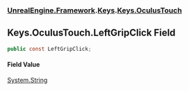 ### [UnrealEngine.Framework](./UnrealEngine-Framework.md 'UnrealEngine.Framework').[Keys](./UnrealEngine-Framework-Keys.md 'UnrealEngine.Framework.Keys').[Keys.OculusTouch](./UnrealEngine-Framework-Keys-OculusTouch.md 'UnrealEngine.Framework.Keys.OculusTouch')
## Keys.OculusTouch.LeftGripClick Field
  
```csharp
public const LeftGripClick;
```
#### Field Value
[System.String](https://docs.microsoft.com/en-us/dotnet/api/System.String 'System.String')  
